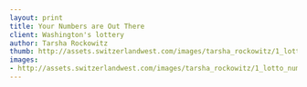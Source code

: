 ```yaml
--- 
layout: print
title: Your Numbers are Out There
client: Washington's lottery
author: Tarsha Rockowitz
thumb: http://assets.switzerlandwest.com/images/tarsha_rockowitz/1_lotto_numbers-small.jpg
images: 
- http://assets.switzerlandwest.com/images/tarsha_rockowitz/1_lotto_numbers.jpg
---
```

